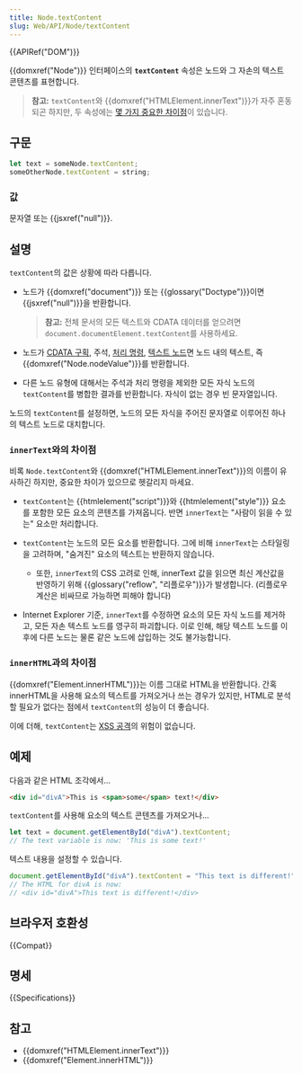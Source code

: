```yaml
---
title: Node.textContent
slug: Web/API/Node/textContent
---
```


{{APIRef("DOM")}}

{{domxref("Node")}} 인터페이스의 **`textContent`** 속성은 노드와 그 자손의 텍스트 콘텐츠를 표현합니다.

> **참고:** `textContent`와 {{domxref("HTMLElement.innerText")}}가 자주 혼동되곤 하지만, 두 속성에는 [몇 가지 중요한 차이점](#innertext와의_차이점)이 있습니다.

## 구문

```js
let text = someNode.textContent;
someOtherNode.textContent = string;
```

### 값

문자열 또는 {{jsxref("null")}}.

## 설명

`textContent`의 값은 상황에 따라 다릅니다.

- 노드가 {{domxref("document")}} 또는 {{glossary("Doctype")}}이면 {{jsxref("null")}}을 반환합니다.

  > **참고:** 전체 문서의 모든 텍스트와 CDATA 데이터를 얻으려면 `document.documentElement.textContent`를 사용하세요.

- 노드가 [CDATA 구획](/ko/docs/Web/API/CDATASection), 주석, [처리 명령](/ko/docs/Web/API/ProcessingInstruction), [텍스트 노드](/ko/docs/Web/API/Text)면 노드 내의 텍스트, 즉 {{domxref("Node.nodeValue")}}를 반환합니다.
- 다른 노드 유형에 대해서는 주석과 처리 명령을 제외한 모든 자식 노드의 `textContent`를 병합한 결과를 반환합니다. 자식이 없는 경우 빈 문자열입니다.

노드의 `textContent`를 설정하면, 노드의 모든 자식을 주어진 문자열로 이루어진 하나의 텍스트 노드로 대치합니다.

### `innerText`와의 차이점

비록 `Node.textContent`와 {{domxref("HTMLElement.innerText")}}의 이름이 유사하긴 하지만, 중요한 차이가 있으므로 헷갈리지 마세요.

- `textContent`는 {{htmlelement("script")}}와 {{htmlelement("style")}} 요소를 포함한 모든 요소의 콘텐츠를 가져옵니다. 반면 `innerText`는 "사람이 읽을 수 있는" 요소만 처리합니다.
- `textContent`는 노드의 모든 요소를 반환합니다. 그에 비해 `innerText`는 스타일링을 고려하며, "숨겨진" 요소의 텍스트는 반환하지 않습니다.

  - 또한, `innerText`의 CSS 고려로 인해, innerText 값을 읽으면 최신 계산값을 반영하기 위해 {{glossary("reflow", "리플로우")}}가 발생합니다. (리플로우 계산은 비싸므로 가능하면 피해야 합니다)

- Internet Explorer 기준, `innerText`를 수정하면 요소의 모든 자식 노드를 제거하고, 모든 자손 텍스트 노드를 영구히 파괴합니다. 이로 인해, 해당 텍스트 노드를 이후에 다른 노드는 물론 같은 노드에 삽입하는 것도 불가능합니다.

### `innerHTML`과의 차이점

{{domxref("Element.innerHTML")}}는 이름 그대로 HTML을 반환합니다. 간혹 innerHTML을 사용해 요소의 텍스트를 가져오거나 쓰는 경우가 있지만, HTML로 분석할 필요가 없다는 점에서 `textContent`의 성능이 더 좋습니다.

이에 더해, `textContent`는 [XSS 공격](/ko/docs/Glossary/Cross-site_scripting)의 위험이 없습니다.

## 예제

다음과 같은 HTML 조각에서...

```html
<div id="divA">This is <span>some</span> text!</div>
```

`textContent`를 사용해 요소의 텍스트 콘텐츠를 가져오거나...

```js
let text = document.getElementById("divA").textContent;
// The text variable is now: 'This is some text!'
```

텍스트 내용을 설정할 수 있습니다.

```js
document.getElementById("divA").textContent = "This text is different!";
// The HTML for divA is now:
// <div id="divA">This text is different!</div>
```

## 브라우저 호환성

{{Compat}}

## 명세

{{Specifications}}

## 참고

- {{domxref("HTMLElement.innerText")}}
- {{domxref("Element.innerHTML")}}
